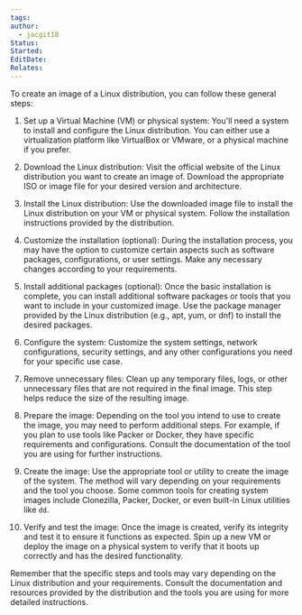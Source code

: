 ```yaml
---
tags: 
author:
  - jacgit18
Status: 
Started: 
EditDate: 
Relates:
---
```

To create an image of a Linux distribution, you can follow these general steps:  
  
1. Set up a Virtual Machine (VM) or physical system: You'll need a system to install and configure the Linux distribution. You can either use a virtualization platform like VirtualBox or VMware, or a physical machine if you prefer.  
  
2. Download the Linux distribution: Visit the official website of the Linux distribution you want to create an image of. Download the appropriate ISO or image file for your desired version and architecture.  
  
3. Install the Linux distribution: Use the downloaded image file to install the Linux distribution on your VM or physical system. Follow the installation instructions provided by the distribution.  
  
4. Customize the installation (optional): During the installation process, you may have the option to customize certain aspects such as software packages, configurations, or user settings. Make any necessary changes according to your requirements.  
  
5. Install additional packages (optional): Once the basic installation is complete, you can install additional software packages or tools that you want to include in your customized image. Use the package manager provided by the Linux distribution (e.g., apt, yum, or dnf) to install the desired packages.  
  
6. Configure the system: Customize the system settings, network configurations, security settings, and any other configurations you need for your specific use case.  
  
7. Remove unnecessary files: Clean up any temporary files, logs, or other unnecessary files that are not required in the final image. This step helps reduce the size of the resulting image.  
  
8. Prepare the image: Depending on the tool you intend to use to create the image, you may need to perform additional steps. For example, if you plan to use tools like Packer or Docker, they have specific requirements and configurations. Consult the documentation of the tool you are using for further instructions.  
  
9. Create the image: Use the appropriate tool or utility to create the image of the system. The method will vary depending on your requirements and the tool you choose. Some common tools for creating system images include Clonezilla, Packer, Docker, or even built-in Linux utilities like `dd`.  
  
10. Verify and test the image: Once the image is created, verify its integrity and test it to ensure it functions as expected. Spin up a new VM or deploy the image on a physical system to verify that it boots up correctly and has the desired functionality.  
  
Remember that the specific steps and tools may vary depending on the Linux distribution and your requirements. Consult the documentation and resources provided by the distribution and the tools you are using for more detailed instructions.